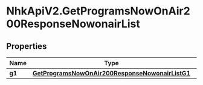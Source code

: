 # NhkApiV2.GetProgramsNowOnAir200ResponseNowonairList

## Properties

Name | Type | Description | Notes
------------ | ------------- | ------------- | -------------
**g1** | [**GetProgramsNowOnAir200ResponseNowonairListG1**](GetProgramsNowOnAir200ResponseNowonairListG1.md) |  | 


